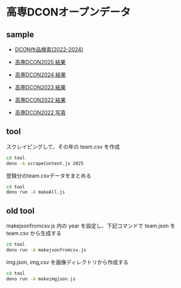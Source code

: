 # 高専DCONオープンデータ

## sample

- [DCON作品検索(2022-2024)](https://codeforkosen.github.io/dcon-opendata/app/)

- [高専DCON2025 結果](https://codeforkosen.github.io/dcon-opendata/app/result2025.html)
- [高専DCON2024 結果](https://codeforkosen.github.io/dcon-opendata/app/result2024.html)
- [高専DCON2023 結果](https://codeforkosen.github.io/dcon-opendata/app/result2023.html)
- [高専DCON2022 結果](https://codeforkosen.github.io/dcon-opendata/app/result2022.html)
- [高専DCON2022 写真](https://codeforkosen.github.io/dcon-opendata/app/photo2022.html)

## tool

スクレイピングして、その年の team.csv を作成
```sh
cd tool
deno -A scrapeContent.js 2025
```

登録分のteam.csvデータをまとめる
```sh
cd tool
deno run -A makeAll.js
```

## old tool

makejsonfromcsv.js 内の year を設定し、下記コマンドで team.json を team.csv から生成する
```sh
cd tool
deno run -A makejsonfromcsv.js
```

img.json, img,csv を画像ディレクトリから作成する
```sh
cd tool
deno run -A makeimgjson.js
```
